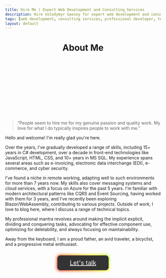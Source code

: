 ```yaml
---
title: Hire Me | Expert Web Development and Consulting Services
description: Hire Volodymyr Gaevoy for expert web development and consulting services. With 15+ years in tech, I deliver solutions that drive success. Learn more.
tags: [web development, consulting services, professional developer, technology solutions, hire tech expert, dotnet, csharp, javascript, cybersecurity, security, business, architecture, design]
layout: default
---
```


<style>
.site-header .logo {
    visibility: hidden;
}
.hire-me-header {
    margin-bottom: 30px;
    text-align: center;
}
.hire-me-logo {
    background: url("/img/logo2.jpg");
    background-size: contain;
    height: 174px;
    width: 174px;
    display: block;
    margin: 0 auto;
    border-radius: 50%;
}
.hire-me-button-container {
    text-align: center;
    margin-top: 40px;
    margin-bottom: 200px;
}
.button-85 {
    padding: 0.6em 2em;
    border: none;
    outline: none;
    color: rgb(255, 255, 255);
    /*background: #111;*/
    cursor: pointer;
    position: relative;
    z-index: 0;
    border-radius: 10px;
    user-select: none;
    -webkit-user-select: none;
    touch-action: manipulation;
    
    font-size: 20px;
    background: #333;
}

.button-85:hover {
    color: white;
}

.button-85:before {
    content: "";
    background: linear-gradient(
    45deg,
    #ff0000,
    #ff7300,
    #fffb00,
    #48ff00,
    #00ffd5,
    #002bff,
    #7a00ff,
    #ff00c8,
    #ff0000
    );
    position: absolute;
    top: -2px;
    left: -2px;
    background-size: 400%;
    z-index: -1;
    filter: blur(5px);
    -webkit-filter: blur(5px);
    width: calc(100% + 4px);
    height: calc(100% + 4px);
    animation: glowing-button-85 20s linear infinite;
    transition: opacity 0.3s ease-in-out;
    border-radius: 10px;
}

@keyframes glowing-button-85 {
    0% {
    background-position: 0 0;
    }
    50% {
    background-position: 400% 0;
    }
    100% {
    background-position: 0 0;
    }
}

.button-85:after {
    z-index: -1;
    content: "";
    position: absolute;
    width: 100%;
    height: 100%;
    background: #222;
    left: 0;
    top: 0;
    border-radius: 10px;
}
</style>

<h1 class="hire-me-header">About Me</h1>

<div class="hire-me-logo" alt="Volodymyr Gaevoy Logo"></div>

> “People seem to hire me for my genuine passion and quality work. My love for what I do typically inspires people to work with me.”

Hello and welcome! I'm really glad you're here.

Over the years, I've gradually developed a range of skills, including 15+ years in C# development, over a decade in front-end technologies like JavaScript, HTML, CSS, and 10+ years in MS SQL. My experience spans several areas such as e-invoicing, electronic data interchange (EDI), e-commerce, and cyber security.

I've found a niche in remote working, adapting well to such environments for more than 7 years now. My skills also cover messaging systems and cloud services, with a focus on Azure for the past 5 years. I'm familiar with modern architectural patterns like CQRS and Event Sourcing, having worked with them for 3 years, and I've recently been exploring Blazor/WebAssembly, contributing to various projects. Outside of work, I love to blog here, where I discuss a range of technical topics.

My professional mantra revolves around making the implicit explicit, dividing and conquering tasks, advocating for effective component use, optimizing for deletability, and always focusing on maintainability.

Away from the keyboard, I am a proud father, an avid traveler, a bicyclist, and a progressive metal enthusiast.

<div class="hire-me-button-container">
<a href="https://www.linkedin.com/in/vladimirgayevoy" target="_blank" class="button-85">Let's talk</a>
</div>
